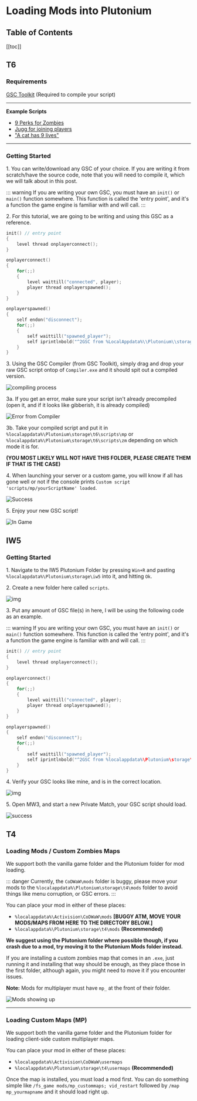 # Loading Mods into Plutonium

## Table of Contents

[[toc]]

## T6

### Requirements

[GSC Toolkit](https://drive.google.com/file/d/1j_ocjFCQsFaWqF2-PfdoJt2nF_EpNL_G/view?usp=sharing) (Required to compile your script)

---

__Example Scripts__
- [9 Perks for Zombies](https://forum.plutonium.pw/topic/29/all-perk-slots-unlock-script-zombies)
- [Jugg for joining players](https://forum.plutonium.pw/topic/112/jugger-for-new-players-joining-at-or-after-round-8-zombies)
- ["A cat has 9 lives"](https://forum.plutonium.pw/topic/449/mob-of-the-dead-mod-a-cat-has-9-lives)

---

### Getting Started
1\. You can write/download any GSC of your choice. If you are writing it from scratch/have the source code, note that you will need to compile it, which we will talk about in this post.

::: warning
If you are writing your own GSC, you must have an `init()` or `main()` function somewhere. This function is called the 'entry point', and it's a function the game engine is familiar with and will call.
:::

2\. For this tutorial, we are going to be writing and using this GSC as a reference.

```c
init() // entry point
{
    level thread onplayerconnect();
}

onplayerconnect()
{
    for(;;)
    {
        level waittill("connected", player);
        player thread onplayerspawned();
    }
}

onplayerspawned()
{
    self endon("disconnect");
    for(;;)
    {
        self waittill("spawned_player");
        self iprintlnbold("^2GSC from %LocalAppdata%\\Plutonium\\storage\\t6\\scripts\\mp\\test.gsc ^1(Compiled)");
    }
}
```

3\. Using the GSC Compiler (from GSC Toolkit), simply drag and drop your raw GSC script ontop of `Compiler.exe` and it should spit out a compiled version.

![compiling process](https://i.imgur.com/OWtguHd.gif)

3a\. If you get an error, make sure your script isn't already precompiled (open it, and if it looks like gibberish, it is already compiled)  

![Error from Compiler](https://i.imgur.com/JgwqeCy.png)

3b\. Take your compiled script and put it in `%localappdata%\Plutonium\storage\t6\scripts\mp` or `%localappdata%\Plutonium\storage\t6\scripts\zm` depending on which mode it is for.

**(YOU MOST LIKELY WILL NOT HAVE THIS FOLDER, PLEASE CREATE THEM IF THAT IS THE CASE)**  

4\. When launching your server or a custom game, you will know if all has gone well or not if the console prints `Custom script 'scripts/mp/yourScriptName' loaded`.

![Success](https://i.imgur.com/oVlCBnI.png)

5\. Enjoy your new GSC script!

![In Game](https://i.imgur.com/bun6iFx.png)

## IW5

### Getting Started⠀

1\. Navigate to the IW5 Plutonium Folder by pressing `Win+R` and pasting `%localappdata%\Plutonium\storage\iw5` into it, and hitting `Ok`.

2\. Create a new folder here called `scripts`.

![img](https://i.imgur.com/4KOfafh.png)

3\. Put any amount of GSC file(s) in here, I will be using the following code as an example.

::: warning
If you are writing your own GSC, you must have an `init()` or `main()` function somewhere. This function is called the 'entry point', and it's a function the game engine is familiar with and will call.
:::

```c
init() // entry point
{
    level thread onplayerconnect();
}

onplayerconnect()
{
    for(;;)
    {
        level waittill("connected", player);
        player thread onplayerspawned();
    }
}

onplayerspawned()
{
    self endon("disconnect");
    for(;;)
    {
        self waittill("spawned_player");
        self iprintlnbold("^2GSC from %localappdata%\Plutonium\storage\iw5\scripts\example.gsc");
    }
}
```

4\. Verify your GSC looks like mine, and is in the correct location.

![img](https://i.imgur.com/LSrZkI0.png)

5\. Open MW3, and start a new Private Match, your GSC script should load.

![success](https://i.imgur.com/X2qZtj5.png)

## T4

### Loading Mods / Custom Zombies Maps

We support both the vanilla game folder and the Plutonium folder for mod loading.

::: danger
Currently, the `CoDWaW\mods` folder is buggy, please move your mods to the `%localappdata%\Plutonium\storage\t4\mods` folder to avoid things like menu corruption, or GSC errors.
:::

You can place your mod in either of these places:
* `%localappdata%\Activision\CoDWaW\mods`    **[BUGGY ATM, MOVE YOUR MODS/MAPS FROM HERE TO THE DIRECTORY BELOW.]**
* `%localappdata%\Plutonium\storage\t4\mods`   **(Recommended)**

**We suggest using the Plutonium folder where possible though, if you crash due to a mod, try moving it to the Plutonium Mods folder instead.**

If you are installing a custom zombies map that comes in an `.exe`, just running it and installing that way should be enough, as they place those in the first folder, although again, you might need to move it if you encounter issues.

**Note:** Mods for multiplayer must have `mp_` at the front of their folder.

![Mods showing up](https://i.imgur.com/Vn95lq9.png)

---

### Loading Custom Maps (MP)

We support both the vanilla game folder and the Plutonium folder for loading client-side custom multiplayer maps.

You can place your mod in either of these places:
* `%localappdata%\Activision\CoDWaW\usermaps`
* `%localappdata%\Plutonium\storage\t4\usermaps`   **(Recommended)**

Once the map is installed, you must load a mod first. You can do something simple like `/fs_game mods/mp_custommaps; vid_restart` followed by `/map mp_yourmapname` and it should load right up.
